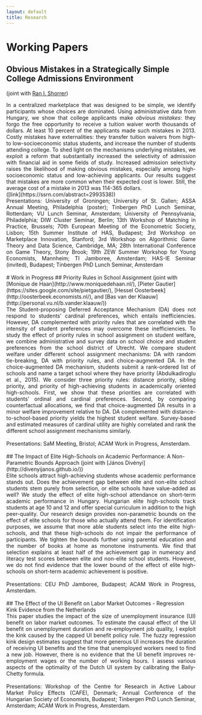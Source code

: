 ```yaml
---
layout: default
title: Research
---
```


# Working Papers
## Obvious Mistakes in a Strategically Simple College Admissions Environment
(joint with [Ran I. Shorrer](http://rshorrer.weebly.com/))

<div style="text-align: justify"> In a centralized marketplace that was designed to be simple, we identify participants whose choices are dominated. Using administrative data from Hungary, we show that college applicants make <i>obvious mistakes</i>: they forgo the free opportunity to receive a tuition waiver worth thousands of dollars. At least 10 percent of the applicants made such mistakes in 2013. Costly mistakes have externalities: they transfer tuition waivers from high- to low-socioeconomic status students, and increase the number of students attending college. To shed light on the mechanisms underlying mistakes, we exploit a reform that substantially increased the selectivity of admission with financial aid in some fields of study. Increased admission selectivity raises the likelihood of making obvious mistakes, especially among high-socioeconomic status and low-achieving applicants. Our results suggest that mistakes are more common when their expected cost is lower. Still, the average cost of a mistake in 2013 was 114-365 dollars. </div> ([link](https://ssrn.com/abstract=2993538)) 
<br>
<div style="text-align: justify"> Presentations: University of Groningen; University of St. Gallen; ASSA Annual Meeting, Philadelphia (poster); Tinbergen PhD Lunch Seminar, Rotterdam; VU Lunch Seminar, Amsterdam; University of Pennsylvania, Philadelphia; DIW Cluster Seminar, Berlin; 13th Workshop of Matching in Practice, Brussels; 70th European Meeting of the Econometric Society, Lisbon; 15th Summer Institute of HAS, Budapest; 3rd Workshop on Marketplace Innovation, Stanford; 3rd Workshop on Algorithmic Game Theory and Data Science, Cambridge, MA; 28th International Conference on Game Theory, Stony Brook; 19th ZEW Summer Workshop for Young Economists, Mannheim; TI Jamboree, Amsterdam; HAS-IE Seminar (invited), Budapest; Tinbergen PhD Lunch Seminar, Amsterdam </div>
<br>
# Work in Progress
## Priority Rules in School Assignment
(joint with [Monique de Haan](http://www.moniquedehaan.nl/), [Pieter Gautier](https://sites.google.com/site/pietgautier/), [Hessel Oosterbeek](http://oosterbeek.economists.nl/), and [Bas van der Klaauw](http://personal.vu.nl/b.vander.klaauw/))
<br>
<div style="text-align: justify"> The Student-proposing Deferred Acceptance Mechanism (DA) does not respond to students’ cardinal preferences, which entails inefficiencies. However, DA complemented with priority rules that are correlated with the intensity of student preferences may overcome these inefficiencies. To study the effect of priority rules in school assignment on student welfare, we combine administrative and survey data on school choice and student preferences from the school district of Utrecht. We compare student welfare under different school assignment mechanisms: DA with random tie-breaking, DA with priority rules, and choice-augmented DA. In the choice-augmented DA mechanism, students submit a rank-ordered list of schools and name a target school where they have priority (Abdulkadiroglu et al., 2015). We consider three priority rules: distance priority, sibling priority, and priority of high-achieving students in academically oriented high-schools. First, we show that these priorities are correlated with students’ ordinal and cardinal preferences. Second, by comparing counterfactual allocations, we find that choice-augmented DA results in a minor welfare improvement relative to DA. DA complemented with distance-to-school-based priority yields the highest student welfare. Survey-based and estimated measures of cardinal utility are highly correlated and rank the different school assignment mechanisms similarly. </div>
<br>
<div style="text-align: justify"> Presentations: SaM Meeting, Bristol; ACAM Work in Progress, Amsterdam.  </div>
<br>
## The Impact of Elite High-Schools on Academic Performance: A Non-Parametric Bounds Approach
(joint with [János Divényi](http://divenyijanos.github.io/))

<div style="text-align: justify"> Elite schools attract high-achieving students whose academic performance stands out. Does the achievement gap between elite and non-elite school students stem purely from selection, or elite schools have value-added as well? We study the effect of elite high-school attendance on short-term academic performance in Hungary. Hungarian elite high-schools track students at age 10 and 12 and offer special curriculum in addition to the high peer-quality. Our research design provides non-parametric bounds on the effect of elite schools for those who actually attend them. For identification purposes, we assume that more able students select into the elite high-schools, and that these high-schools do not impair the performance of participants. We tighten the bounds further using parental education and the number of books at home as monotone instruments. We find that selection explains at least half of the achievement gap in numeracy and literacy test scores between elite and non-elite school students. However, we do not find evidence that the lower bound of the effect of elite high-schools on short-term academic achievement is positive. </div>
<br>
<div style="text-align: justify"> Presentations: CEU PhD Jamboree, Budapest; ACAM Work in Progress, Amsterdam.  </div>
<br>
## The Effect of the UI Benefit on Labor Market Outcomes - Regression Kink Evidence from the Netherlands

<div style="text-align: justify">  This paper studies the impact of the size of unemployment insurance (UI) benefit on labor market outcomes. To estimate the causal effect of the UI benefit on unemployment duration and re-employment job quality, I exploit the kink caused by the capped UI benefit policy rule. The fuzzy regression kink design estimates suggest that more generous UI increases the duration of receiving UI benefits and the time that unemployed workers need to find a new job. However, there is no evidence that the UI benefit improves re-employment wages or the number of working hours. I assess various aspects of the optimality of the Dutch UI system by calibrating the Baily-Chetty formula. </div>
<br>
<div style="text-align: justify"> Presentations: Workshop of the Centre for Research in Active Labour Market Policy Effects (CAFE), Denmark; Annual Conference of the Hungarian Society of Economists, Budapest; Tinbergen PhD Lunch Seminar, Amsterdam; ACAM Work in Progress, Amsterdam. </div>
